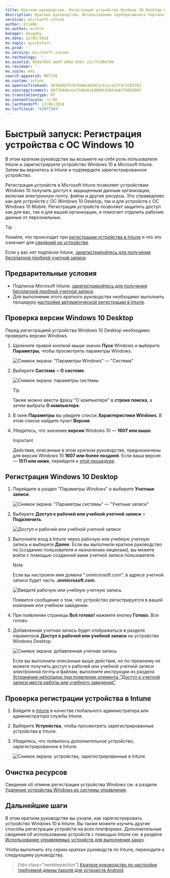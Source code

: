 ```yaml
---
title: Краткое руководство. Регистрация устройства Windows 10 Desktop в Microsoft Intune
description: Краткое руководство. Использование корпоративного портала для регистрации устройств Windows 10 Desktop в Microsoft Intune
services: microsoft-intune
author: ErikRe
ms.author: erikre
manager: dougeby
ms.date: 12/05/2018
ms.topic: quickstart
ms.prod: ''
ms.service: microsoft-intune
ms.technology: ''
ms.assetid: 658a7655-a6df-4dbe-b56c-22c7fc60e706
ms.reviewer: ''
ms.suite: ems
search.appverid: MET150
ms.custom: intune
ms.openlocfilehash: 5876b0df6787640e465952cb1cca17f4f3105762
ms.sourcegitcommit: 88f760abcea7348a0c6d00b533b54a6ff68d3985
ms.translationtype: HT
ms.contentlocale: ru-RU
ms.lasthandoff: 12/06/2018
ms.locfileid: "52977343"
---
```

# <a name="quickstart-enroll-your-windows-10-device"></a>Быстрый запуск: Регистрация устройства с ОС Windows 10

В этом кратком руководстве вы возьмете на себя роль пользователя Intune и зарегистрируете устройство Windows 10 в Microsoft Intune. Затем вы вернетесь в Intune и подтвердите зарегистрированное устройство.

Регистрация устройств в Microsoft Intune позволяет устройствам Windows 10 получить доступ к защищенным данным организации, включая электронную почту, файлы и другие ресурсы. Это справедливо как для устройств с ОС Windows 10 Desktop, так и для устройств с ОС Windows 10 Mobile. Регистрация устройств позволяет защитить доступ как для вас, так и для вашей организации, и помогает отделить рабочие данные от персональных.

> [!TIP]
> Узнайте, что происходит при [регистрации устройства в Intune](/intune-user-help/what-happens-if-you-install-the-company-portal-app-and-enroll-your-device-in-intune-windows) и что это означает для [сведений на устройстве](/intune-user-help/what-info-can-your-company-see-when-you-enroll-your-device-in-intune).

Если у вас нет подписки Intune, [зарегистрируйтесь для получения бесплатной пробной учетной записи](free-trial-sign-up.md).

## <a name="prerequisites"></a>Предварительные условия

- Подписка Microsoft Intune: [зарегистрируйтесь для получения бесплатной пробной учетной записи](free-trial-sign-up.md).
- Для выполнения этого краткого руководства необходимо выполнить процедуру [настройки автоматической регистрации в Intune](quickstart-setup-auto-enrollment.md).

## <a name="confirm-your-windows-10-desktop-version"></a>Проверка версии Windows 10 Desktop

Перед регистрацией устройства Windows 10 Desktop необходимо проверить версию Windows.

1. Щелкните правой кнопкой мыши значок **Пуск** Windows и выберите **Параметры**, чтобы просмотреть параметры Windows.

   ![Снимок экрана: "Параметры Windows" — "Система"](media/quickstart-enroll-windows-device/quickstart-enroll-windows-device-01.png)

2. Выберите **Система** > **О системе**. 

   ![Снимок экрана: параметры системы](media/quickstart-enroll-windows-device/quickstart-enroll-windows-device-02.png)

    > [!TIP]
    > Также можно ввести фразу "О компьютере" в **строке поиска**, а затем выбрать **О компьютере**.

3. В окне **Параметры** вы увидите список **Характеристики Windows**. В этом списке найдите пункт **Версия**.

4. Убедитесь, что значение **версии** Windows 10 — **1607 или выше**.

    > [!IMPORTANT]
    > Действия, описанные в этом кратком руководстве, предназначены для версии Windows 10 **1607 или более поздней**. Если ваша версия — **1511 или ниже**, перейдите к [этой процедуре](/intune-user-help/enroll-your-w10-device-your-account).

## <a name="enroll-windows-10-desktop"></a>Регистрация Windows 10 Desktop

1. Перейдите в раздел "Параметры Windows" и выберите **Учетные записи**.

   ![Снимок экрана: "Параметры системы" — "Учетные записи"](media/quickstart-enroll-windows-device/quickstart-enroll-windows-device-03.png)

2. Выберите **Доступ к рабочей или учебной учетной записи** > **Подключить**.

    ![Доступ к рабочей или учебной учетной записи](media/quickstart-enroll-windows-device/quickstart-enroll-windows-device-04.png)

3. Выполните вход в Intune через рабочую или учебную учетную запись и выберите **Далее**. Если вы выполнили краткое руководство по [созданию пользователя и назначению лицензии], вы можете войти с помощью созданной вами учетной записи пользователя.

    > [!NOTE]
    > Если вы настроили имя домена ".onmicrosoft.com", в адресе учетной записи будет часть **.onmicrosoft.com**. 

   ![Введите рабочую или учебную учетную запись](media/quickstart-enroll-windows-device/quickstart-enroll-windows-device-05.png)

    Появится сообщение о том, что устройство регистрируется в вашей компании или учебном заведении.

4. При появлении страницы **Всё готово!** нажмите кнопку **Готово**. Все готово.

5. Добавленная учетная запись будет отображаться в разделе параметров **Доступ к рабочей или учебной записи** на устройстве Windows Desktop.

   ![Снимок экрана: добавленная учетная запись](media/quickstart-enroll-windows-device/quickstart-enroll-windows-device-06.png)

    Если вы выполнили описанные выше действия, но по-прежнему не можете получить доступ к рабочей или учебной учетной записи электронной почты и файлам, выполните инструкции из раздела [Устранение неполадок при появлении элемента "Доступ к учетной записи места работы или учебного заведения"](/intune-user-help/troubleshoot-your-windows-10-device-windows#troubleshooting-steps-to-follow-if-you-see-access-work-or-school).

## <a name="confirm-your-device-enrollment-in-intune"></a>Проверка регистрации устройства в Intune

1. Войдите в [Intune](https://aka.ms/intuneportal) в качестве глобального администратора или администратора службы Intune.
2. Выберите **Устройства**, чтобы просмотреть зарегистрированные устройства в Intune.
3. Убедитесь, что появилось дополнительное устройство, зарегистрированное в Intune.

   ![Снимок экрана: устройства, зарегистрированные в Intune](media/quickstart-enroll-windows-device/quickstart-enroll-windows-device-07.png)

## <a name="clean-up-resources"></a>Очистка ресурсов

Сведения об отмене регистрации устройства Windows см. в разделе [Удаление устройства Windows из системы управления](/intune-user-help/unenroll-your-device-from-intune-windows).

## <a name="next-steps"></a>Дальнейшие шаги

В этом кратком руководстве вы узнали, как зарегистрировать устройство Windows 10 в Intune. Вы также можете изучить другие способы регистрации устройств на всех платформах. Дополнительные сведения об использовании устройств с помощью Intune см. в разделе [Использование управляемых устройств для выполнения задач](/intune-user-help/use-managed-devices-to-get-work-done).

Чтобы выполнить эту серию кратких руководств по Intune, переходите к следующему руководству.

> [!div class="nextstepaction"]
> [Краткое руководство по настройке требуемой длины пароля для устройств Android](quickstart-set-password-length-android.md)